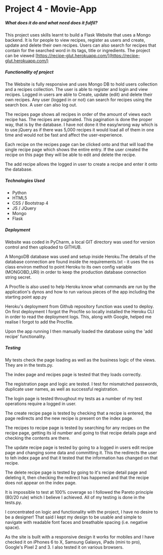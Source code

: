 # Project 4 - Movie-App

##### What does it do and what need does it fulfil?
This project uses skills learnt to build a Flask Website that uses a Mongo backend. It is for people to view recipes, register as users and create, update and delete their own recipes. Users can also search for recipes that contain for the searched word in its tags, title or ingredients. The project can be viewed [https://recipe-glut.herokuapp.com/](https://recipe-glut.herokuapp.com/)

##### Functionality of project
The Website is fully responsive and uses Mongo DB to hold users collection and a recipes collection. The user is able to register and login and view recipes. Logged in users are able to Create, update (edit) and delete their own recipes. Any user (logged in or not) can search for recipes using the search box. A user can also log out.   

The recipes page shows all recipes in order of the amount of views each recipe has. The recipes are paginated.  This pagination is done the proper way, that is by the database. I have not done it the easy/wrong way which is to use jQuery as if there was 5,000 recipes it would load all of them in one time and would not be fast and affect the user-experience. 
  
Each recipe on the recipes page can be clicked onto and that will load the single recipe page which shows the entire entry. If the user created the recipe on this page they will be able to edit and delete the recipe. 

The add recipe allows the logged in user to create a recipe and enter it onto the database.

##### Technologies Used

- Python
- HTML5
- CSS / Bootstrap 4
- JS / JQuery
- Mongo
- Flask

##### Deployment

Website was coded in PyCharm, a local GIT directory was used for version control and then uploaded to GITHUB. 

A MongoDB database was used and setup inside Heroku.The details of the database connection are found inside the requirements.txt - it uses the os class environ method to point Heroku to its own config variable (MONGOBD_URI) in order to keep the production database connection string secret.

A Procfile is also used to help Heroku know what commands are run by the application's dynos and how to run various pieces of the app including the starting point app.py

Heroku's deployment from Github repository function was used to deploy. On first deployment I forgot the Procfile so locally installed the Heroku CLI in order to read the deployment logs. This, along with Google, helped me realise I forgot to add the Procfile.  

Upon the app running I then manually loaded the database using the 'add recipe' functionality.

##### Testing

My tests check the page loading as well as the business logic of the views. They are in the tests.py.

The index page and recipes page is tested that they loads correctly.

The registration page and logic are tested. I test for mismatched passwords, duplicate user names, as well as successful registration.

The login page is tested throughout my tests as a number of my test operations require a logged in user. 

The create recipe page is tested by checking that a recipe is entered, the page redirects and the new recipe is present on the index page.

The recipes to recipe page is tested by searching for any recipes on the recipe page, getting its id number and going to that recipe details page and checking the contents are there.  

The update recipe page is tested by going to a logged in users edit recipe page and changing some data and committing it. This the redirects the user to teh index page and that it tested that the information has changed on that recipe. 
  
The delete recipe page is tested by going to it's recipe detail page and deleting it, then checking the redirect has happened and that the recipe does not appear on the index page.

It is impossible to test at 100% coverage so I followed the Pareto principle (80/20 rule) which I believe I achieved. All of my testing is done in the tests.py.

I concentrated on logic and functionality with the project, I have no desire to be a designer! That said I kept my design to be usable and simple to navigate with readable font faces and breathable spacing (i.e. negative space).  

As the site is built with a responsive design it works for mobiles and I have checked it on iPhones 6 to X, Samsung Galaxys, iPads (mini to pro), Google's Pixel 2 and 3. I also tested it on various browsers. 
